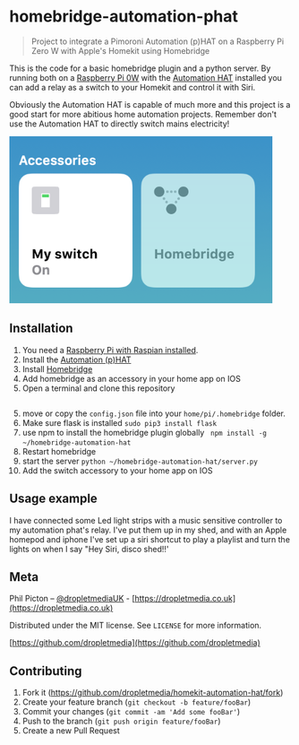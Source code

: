 # homebridge-automation-phat
> Project to integrate a Pimoroni Automation (p)HAT on a Raspberry Pi Zero W with Apple's Homekit using Homebridge


This is the code for a basic homebridge plugin and a python server. By running both on a [Raspberry Pi 0W](https://shop.pimoroni.com/products/raspberry-pi-zero-wh-with-pre-soldered-header) with the [Automation HAT](https://shop.pimoroni.com/products/automation-hat) installed you can add a relay as a switch to your Homekit and control it with Siri. 

Obviously the Automation HAT is capable of much more and this project is a good start for more abitious home automation projects. Remember don't use the Automation HAT to directly switch mains electricity! 

![](screenshot.png)

## Installation

1. You need a [Raspberry Pi with Raspian installed](https://projects.raspberrypi.org/en/projects/raspberry-pi-setting-up). 
2. Install the [Automation (p)HAT](https://learn.pimoroni.com/tutorial/sandyj/getting-started-with-automation-hat-and-phat)
3. Install [Homebridge](https://github.com/nfarina/homebridge/wiki/Running-HomeBridge-on-a-Raspberry-Pi)
4. Add homebridge as an accessory in your home app on IOS
4. Open a terminal and clone this repository 
```git clone https://github.com/dropletmedia/homebridge-automation-hat.git
```
5. move or copy the ```config.json``` file into your ```home/pi/.homebridge``` folder.
6. Make sure flask is installed 
```sudo pip3 install flask```
7. use npm to install the homebridge plugin globally 
``` npm install -g ~/homebridge-automation-hat```
8. Restart homebridge 
9. start the server ```python ~/homebridge-automation-hat/server.py```
10. Add the switch accessory to your home app on IOS


## Usage example

I have connected some Led light strips with a music sensitive controller to my automation phat's relay. I've put them up in my shed, and with an Apple homepod and iphone I've set up a siri shortcut to play a playlist and turn the lights on when I say "Hey Siri, disco shed!!' 



## Meta

Phil Picton – [@dropletmediaUK](https://twitter.com/dropletmediauk) - [https://dropletmedia.co.uk](https://dropletmedia.co.uk)

Distributed under the MIT license. See ``LICENSE`` for more information.

[https://github.com/dropletmedia](https://github.com/dropletmedia)

## Contributing

1. Fork it (<https://github.com/dropletmedia/homekit-automation-hat/fork>)
2. Create your feature branch (`git checkout -b feature/fooBar`)
3. Commit your changes (`git commit -am 'Add some fooBar'`)
4. Push to the branch (`git push origin feature/fooBar`)
5. Create a new Pull Request
